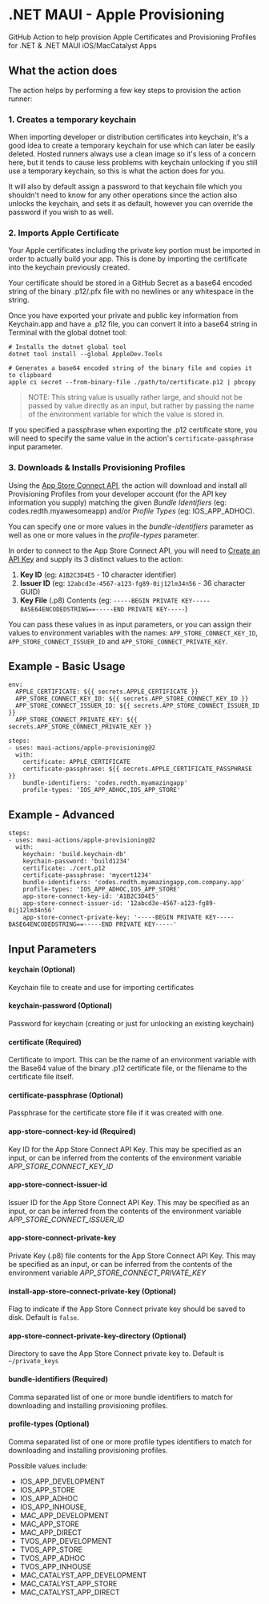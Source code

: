 # .NET MAUI - Apple Provisioning

GitHub Action to help provision Apple Certificates and Provisioning Profiles for .NET & .NET MAUI iOS/MacCatalyst Apps

## What the action does

The action helps by performing a few key steps to provision the action runner:

### 1. Creates a temporary keychain
When importing developer or distribution certificates into keychain, it's a good idea to create a temporary keychain for use which can later be easily deleted.  Hosted runners always use a clean image so it's less of a concern here, but it tends to cause less problems with keychain unlocking if you still use a temporary keychain, so this is what the action does for you.

It will also by default assign a password to that keychain file which you shouldn't need to know for any other operations since the action also unlocks the keychain, and sets it as default, however you can override the password if you wish to as well.

### 2. Imports Apple Certificate

Your Apple certificates including the private key portion must be imported in order to actually build your app.  This is done by importing the certificate into the keychain previously created.

Your certificate should be stored in a GitHub Secret as a base64 encoded string of the binary .p12/.pfx file with no newlines or any whitespace in the string.

Once you have exported your private and public key information from Keychain.app and have a .p12 file, you can convert it into a base64 string in Terminal with the global dotnet tool:

```
# Installs the dotnet global tool
dotnet tool install --global AppleDev.Tools

# Generates a base64 encoded string of the binary file and copies it to clipboard
apple ci secret --from-binary-file ./path/to/certificate.p12 | pbcopy
```

> NOTE: This string value is usually rather large, and should not be passed by value directly as an input, but rather by passing the name of the environment variable for which the value is stored in.

If you specified a passphrase when exporting the .p12 certificate store, you will need to specify the same value in the action's `certificate-passphrase` input parameter.

### 3. Downloads & Installs Provisioning Profiles

Using the [App Store Connect API](https://developer.apple.com/documentation/appstoreconnectapi/), the action will download and install all Provisioning Profiles from your developer account (for the API key information you supply) matching the given *Bundle Identifiers* (eg: codes.redth.myawesomeapp) and/or *Profile Types* (eg: IOS_APP_ADHOC).

You can specify one or more values in the _bundle-identifiers_ parameter as well as one or more values in the _profile-types_ parameter.

In order to connect to the App Store Connect API, you will need to [Create an API Key](https://developer.apple.com/documentation/appstoreconnectapi/creating_api_keys_for_app_store_connect_api) and supply its 3 distinct values to the action:

1. **Key ID** (eg: `A1B2C3D4E5` - 10 character identifier)
2. **Issuer ID** (eg: `12abcd3e-4567-a123-fg89-0ij12lm34n56` - 36 character GUID)
3. **Key File** (.p8) Contents (eg: `-----BEGIN PRIVATE KEY-----BASE64ENCODEDSTRING==-----END PRIVATE KEY-----`)

You can pass these values in as input parameters, or you can assign their values to environment variables with the names: `APP_STORE_CONNECT_KEY_ID`, `APP_STORE_CONNECT_ISSUER_ID` and `APP_STORE_CONNECT_PRIVATE_KEY`.


## Example - Basic Usage

```
env:
  APPLE_CERTIFICATE: ${{ secrets.APPLE_CERTIFICATE }}
  APP_STORE_CONNECT_KEY_ID: ${{ secrets.APP_STORE_CONNECT_KEY_ID }}
  APP_STORE_CONNECT_ISSUER_ID: ${{ secrets.APP_STORE_CONNECT_ISSUER_ID }}
  APP_STORE_CONNECT_PRIVATE_KEY: ${{ secrets.APP_STORE_CONNECT_PRIVATE_KEY }}

steps:
- uses: maui-actions/apple-provisioning@2
  with:
    certificate: APPLE_CERTIFICATE
    certificate-passphrase: ${{ secrets.APPLE_CERTIFICATE_PASSPHRASE }}
    bundle-identifiers: 'codes.redth.myamazingapp'
    profile-types: 'IOS_APP_ADHOC,IOS_APP_STORE'
```

## Example - Advanced

```
steps:
- uses: maui-actions/apple-provisioning@2
  with:
    keychain: 'build.keychain-db'
    keychain-password: 'build1234'
    certificate: ./cert.p12
    certificate-passphrase: 'mycert1234'
    bundle-identifiers: 'codes.redth.myamazingapp,com.company.app'
    profile-types: 'IOS_APP_ADHOC,IOS_APP_STORE'
    app-store-connect-key-id: 'A1B2C3D4E5'
    app-store-connect-issuer-id: '12abcd3e-4567-a123-fg89-0ij12lm34n56'
    app-store-connect-private-key: '-----BEGIN PRIVATE KEY-----BASE64ENCODEDSTRING==-----END PRIVATE KEY-----'
```


## Input Parameters

#### **keychain** (Optional)
Keychain file to create and use for importing certificates

#### **keychain-password** (Optional)
Password for keychain (creating or just for unlocking an existing keychain)

#### **certificate** (Required)
 Certificate to import.  This can be the name of an environment variable with the Base64 value of the binary .p12 certificate file, or the filename to the certificate file itself.

#### **certificate-passphrase** (Optional)
Passphrase for the certificate store file if it was created with one.


#### **app-store-connect-key-id** (Required)
Key ID for the App Store Connect API Key.  This may be specified as an input, or can be inferred from the contents of the environment variable _APP_STORE_CONNECT_KEY_ID_

#### **app-store-connect-issuer-id**
Issuer ID for the App Store Connect API Key.  This may be specified as an input, or can be inferred from the contents of the environment variable _APP_STORE_CONNECT_ISSUER_ID_

#### **app-store-connect-private-key**
Private Key (.p8) file contents for the App Store Connect API Key.  This may be specified as an input, or can be inferred from the contents of the environment variable _APP_STORE_CONNECT_PRIVATE_KEY_

#### **install-app-store-connect-private-key** (Optional)
Flag to indicate if the App Store Connect private key should be saved to disk.  Default is `false`.

#### **app-store-connect-private-key-directory**  (Optional)
Directory to save the App Store Connect private key to.  Default is `~/private_keys`

#### **bundle-identifiers** (Required)
Comma separated list of one or more bundle identifiers to match for downloading and installing provisioning profiles.

#### **profile-types** (Optional)
Comma separated list of one or more profile types identifiers to match for downloading and installing provisioning profiles.

Possible values include:
- IOS_APP_DEVELOPMENT
- IOS_APP_STORE
- IOS_APP_ADHOC
- IOS_APP_INHOUSE,
- MAC_APP_DEVELOPMENT
- MAC_APP_STORE
- MAC_APP_DIRECT
- TVOS_APP_DEVELOPMENT
- TVOS_APP_STORE
- TVOS_APP_ADHOC
- TVOS_APP_INHOUSE
- MAC_CATALYST_APP_DEVELOPMENT
- MAC_CATALYST_APP_STORE
- MAC_CATALYST_APP_DIRECT
